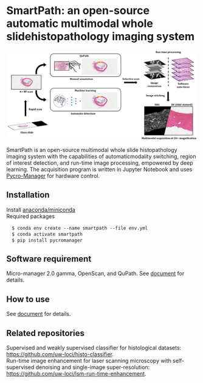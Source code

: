 # SmartPath: an open-source automatic multimodal whole slidehistopathology imaging system

<div align="center">
  <img src="docs/github.png" width="700px" />
</div>

SmartPath is an open-source multimodal whole slide histopathology imaging system with the capabilities of automaticmodality switching, region of interest detection, and run-time image processing, empowered by deep learning. The acquisition program is written in Jupyter Notebook and uses [Pycro-Manager](https://github.com/micro-manager/pycro-manager) for hardware control.  

## Installation
Install [anaconda/miniconda](https://docs.conda.io/en/latest/miniconda.html)  
Required packages  
```
  $ conda env create --name smartpath --file env.yml
  $ conda activate smartpath
  $ pip install pycromanager
```
## Software requirement
Micro-manager 2.0 gamma, OpenScan, and QuPath. See [document]("docs/manual.pdf") for details.  

## How to use  
See [document]("docs/manual.pdf") for details.  

## Related repositories
Supervised and weakly supervised classifier for histological datasets: https://github.com/uw-loci/histo-classifier.  
Run-time image enhancement for laser scanning microscopy with self-supervised denoising and single-image super-resolution: https://github.com/uw-loci/lsm-run-time-enhancement.
